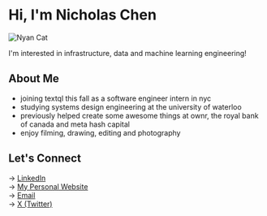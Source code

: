 # Hi, I'm Nicholas Chen  
![Nyan Cat](https://www.icegif.com/wp-content/uploads/2024/09/nyan-cat-icegif-10.gif)


I'm interested in infrastructure, data and machine learning engineering!

## About Me  
- joining textql this fall as a software engineer intern in nyc
- studying systems design engineering at the university of waterloo
- previously helped create some awesome things at ownr, the royal bank of canada and meta hash capital
- enjoy filming, drawing, editing and photography

## Let's Connect  

→ [LinkedIn](https://www.linkedin.com/in/nicholas-chen-85886726a/)  
→ [My Personal Website](https://nicholaschen.me)  
→ [Email](mailto:nicholas.chen243@gmail.com)  
→ [X (Twitter)](https://x.com/nicholaschen__)
